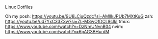 Linux Dotfiles

Oh my posh: https://youtu.be/9U8LCjuQzdc?si=AMllkJPUb7MXtKuG
zsh: https://youtu.be/ud7YxC33Z3w?si=ZL-M3wOfDCL8clkI
tmux: https://www.youtube.com/watch?v=DzNmUNvnB04
nvim: https://www.youtube.com/watch?v=6pAG3BHurdM

